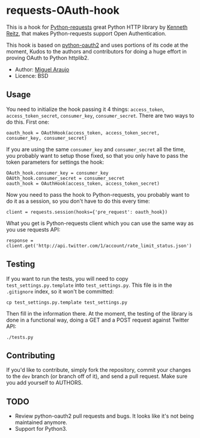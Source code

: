 # requests-OAuth-hook

This is a hook for <a href="http://github.com/kennethreitz/requests">Python-requests</a> great Python HTTP library by <a href="https://github.com/kennethreitz">Kenneth Reitz</a>, that makes Python-requests support Open Authentication. 

This hook is based on <a href="https://github.com/simplegeo/python-oauth2">python-oauth2</a> and uses portions of its code at the moment, Kudos to the authors and contributors for doing a huge effort in proving OAuth to Python httplib2.

* Author: <a href="http://www.github.com/maraujop/">Miguel Araujo</a>
* Licence: BSD

## Usage

You need to initialize the hook passing it 4 things: `access_token`, `access_token_secret`, `consumer_key`, `consumer_secret`. There are two ways to do this. First one:

    oauth_hook = OAuthHook(access_token, access_token_secret, consumer_key, consumer_secret)

If you are using the same `consumer_key` and `consumer_secret` all the time, you probably want to setup those fixed, so that you only have to pass the token parameters for settings the hook:

    OAuth_hook.consumer_key = consumer_key
    OAUth_hook.consumer_secret = consumer_secret
    oauth_hook = OAuthHook(access_token, access_token_secret)

Now you need to pass the hook to Python-requests, you probably want to do it as a session, so you don't have to do this every time:

    client = requests.session(hooks={'pre_request': oauth_hook})

What you get is Python-requests client which you can use the same way as you use requests API:

    response = client.get('http://api.twitter.com/1/account/rate_limit_status.json')

## Testing

If you want to run the tests, you will need to copy `test_settings.py.template` into `test_settings.py`. This file is in the `.gitignore` index, so it won't be committed:

    cp test_settings.py.template test_settings.py

Then fill in the information there. At the moment, the testing of the library is done in a functional way, doing a GET and a POST request against Twitter API:

    ./tests.py

## Contributing

If you'd like to contribute, simply fork the repository, commit your changes to the `dev` branch (or branch off of it), and send a pull request. Make sure you add yourself to AUTHORS.

## TODO

* Review python-oauth2 pull requests and bugs. It looks like it's not being maintained anymore.
* Support for Python3.
